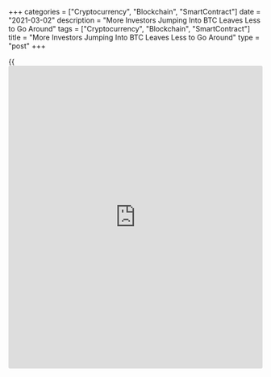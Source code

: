 +++
categories = ["Cryptocurrency", "Blockchain", "SmartContract"]
date = "2021-03-02"
description = "More Investors Jumping Into BTC Leaves Less to Go Around"
tags = ["Cryptocurrency", "Blockchain", "SmartContract"]
title = "More Investors Jumping Into BTC Leaves Less to Go Around"
type = "post"
+++

{{<iframe id="large-banner" src="https://www.bounty.group/#slide=21.0" width="100%" height="600" scrolling="no" style="border: 0px solid rgb(216, 221, 230); border-radius: 3px;">}}

Four million. That’s roughly how much [bitcoin](https://www.letsplayfx.com/blog/forex-for-bitcoin/) is circulating freely
right now, [blockchain](https://www.letsplayfx.com/blog/trade-forex-with-bitcoin/) data show. The number has been getting a little
smaller with each passing month over the last year. It’s the assessment
of Glassnode, an analysis firm that tracks [blockchain](https://www.letsplayfx.com/blog/trade-forex-with-bitcoin/) data. The pattern
suggests that the ever-decreasing supply of [bitcoin](https://www.letsplayfx.com/blog/forex-for-bitcoin/) available to buy and
sell might lead to a price surge as more institutional [investor](https://www.fintechee.com/tutorial-for-forex-trading/investor-mode/)s embrace
the largest cryptocurrency as an investment.

![More Institutional Investors Jumping Into Bitcoin Leaves Less to Go
Around, Data Shows][1]

Bitcoin’s “liquid supply change” – the amount by which the number of
coins in circulation has changed over the prior 30 days – has been
negative for most of the past year, according to Glassnode: That’s a
longer period in negative than seen [historical](https://www.fintechee.com/services/historical-data-for-forex/)ly, potentially providing
more support to [bitcoin](https://www.letsplayfx.com/blog/forex-for-bitcoin/)’s price strength in the long term despite short-
term corrections like last week’s 21% retreat.

As of Monday, there were only about 4 million BTC in constant
circulation and available for buying, trading and selling, according to
Glassnode. The 30-day net change of BTC supply held by liquid and highly
liquid entities has been in the negative territory since last April,
except for a short stint between July and August and again briefly in
December.

> “This has never happened before for such an extended period of time,
and could lead to a massive supply squeeze soon,” Glassnode wrote on
Feb. 26 in its weekly [news](https://www.letsplayfx.com/blog/forex-news-website/)letter.

The Bitcoin [blockchain](https://www.letsplayfx.com/blog/trade-forex-with-bitcoin/)’s third halving last May cut the pace of mining
rewards to 6.25 BTC for every data block (roughly every 10 minutes) from
12.5 BTC. At the same time, big Wall Street firms like Goldman Sachs,
Citigroup and BlackRock are now dabbling in cryptocurrencies, while the
payment giants PayPal and Square’s Cash App have allowed their users to
buy and sell the digital assets.

_Source:[FXPro][2]_

   1. /files/downloads/a/e/0/ae0d7b89bcd83d7589a2faf065edee94_49a57e9c01a032e686097ce406040e49.png
   2. /geturl/index/c494bac878288522892e0ce8418dbf6edf240697/